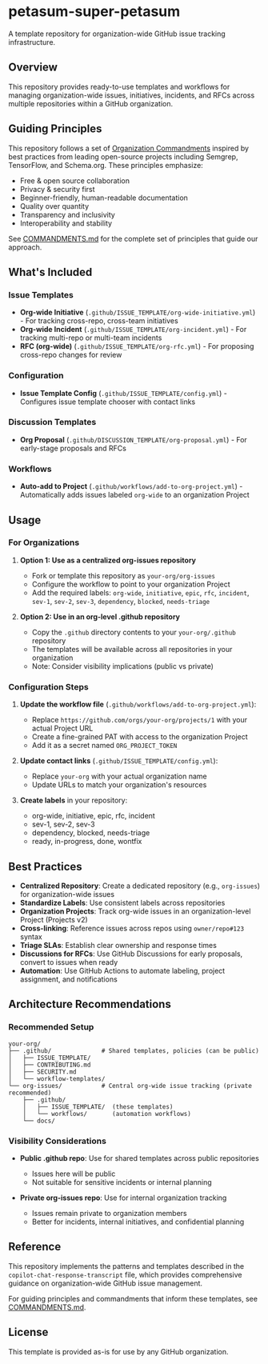 # petasum-super-petasum

A template repository for organization-wide GitHub issue tracking infrastructure.

## Overview

This repository provides ready-to-use templates and workflows for managing organization-wide issues, initiatives, incidents, and RFCs across multiple repositories within a GitHub organization.

## Guiding Principles

This repository follows a set of [Organization Commandments](COMMANDMENTS.md) inspired by best practices from leading open-source projects including Semgrep, TensorFlow, and Schema.org. These principles emphasize:
- Free & open source collaboration
- Privacy & security first
- Beginner-friendly, human-readable documentation
- Quality over quantity
- Transparency and inclusivity
- Interoperability and stability

See [COMMANDMENTS.md](COMMANDMENTS.md) for the complete set of principles that guide our approach.

## What's Included

### Issue Templates

- **Org-wide Initiative** (`.github/ISSUE_TEMPLATE/org-wide-initiative.yml`) - For tracking cross-repo, cross-team initiatives
- **Org-wide Incident** (`.github/ISSUE_TEMPLATE/org-incident.yml`) - For tracking multi-repo or multi-team incidents
- **RFC (org-wide)** (`.github/ISSUE_TEMPLATE/org-rfc.yml`) - For proposing cross-repo changes for review

### Configuration

- **Issue Template Config** (`.github/ISSUE_TEMPLATE/config.yml`) - Configures issue template chooser with contact links

### Discussion Templates

- **Org Proposal** (`.github/DISCUSSION_TEMPLATE/org-proposal.yml`) - For early-stage proposals and RFCs

### Workflows

- **Auto-add to Project** (`.github/workflows/add-to-org-project.yml`) - Automatically adds issues labeled `org-wide` to an organization Project

## Usage

### For Organizations

1. **Option 1: Use as a centralized org-issues repository**
   - Fork or template this repository as `your-org/org-issues`
   - Configure the workflow to point to your organization Project
   - Add the required labels: `org-wide`, `initiative`, `epic`, `rfc`, `incident`, `sev-1`, `sev-2`, `sev-3`, `dependency`, `blocked`, `needs-triage`

2. **Option 2: Use in an org-level .github repository**
   - Copy the `.github` directory contents to your `your-org/.github` repository
   - The templates will be available across all repositories in your organization
   - Note: Consider visibility implications (public vs private)

### Configuration Steps

1. **Update the workflow file** (`.github/workflows/add-to-org-project.yml`):
   - Replace `https://github.com/orgs/your-org/projects/1` with your actual Project URL
   - Create a fine-grained PAT with access to the organization Project
   - Add it as a secret named `ORG_PROJECT_TOKEN`

2. **Update contact links** (`.github/ISSUE_TEMPLATE/config.yml`):
   - Replace `your-org` with your actual organization name
   - Update URLs to match your organization's resources

3. **Create labels** in your repository:
   - org-wide, initiative, epic, rfc, incident
   - sev-1, sev-2, sev-3
   - dependency, blocked, needs-triage
   - ready, in-progress, done, wontfix

## Best Practices

- **Centralized Repository**: Create a dedicated repository (e.g., `org-issues`) for organization-wide issues
- **Standardize Labels**: Use consistent labels across repositories
- **Organization Projects**: Track org-wide issues in an organization-level Project (Projects v2)
- **Cross-linking**: Reference issues across repos using `owner/repo#123` syntax
- **Triage SLAs**: Establish clear ownership and response times
- **Discussions for RFCs**: Use GitHub Discussions for early proposals, convert to issues when ready
- **Automation**: Use GitHub Actions to automate labeling, project assignment, and notifications

## Architecture Recommendations

### Recommended Setup

```
your-org/
├── .github/              # Shared templates, policies (can be public)
│   ├── ISSUE_TEMPLATE/
│   ├── CONTRIBUTING.md
│   ├── SECURITY.md
│   └── workflow-templates/
└── org-issues/           # Central org-wide issue tracking (private recommended)
    ├── .github/
    │   ├── ISSUE_TEMPLATE/  (these templates)
    │   └── workflows/       (automation workflows)
    └── docs/
```

### Visibility Considerations

- **Public .github repo**: Use for shared templates across public repositories
  - Issues here will be public
  - Not suitable for sensitive incidents or internal planning
  
- **Private org-issues repo**: Use for internal organization tracking
  - Issues remain private to organization members
  - Better for incidents, internal initiatives, and confidential planning

## Reference

This repository implements the patterns and templates described in the `copilot-chat-response-transcript` file, which provides comprehensive guidance on organization-wide GitHub issue management.

For guiding principles and commandments that inform these templates, see [COMMANDMENTS.md](COMMANDMENTS.md).

## License

This template is provided as-is for use by any GitHub organization.
